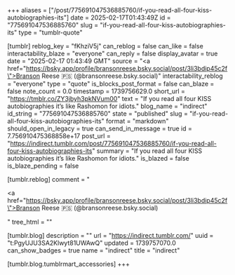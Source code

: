 +++
aliases = ["/post/775691047536885760/if-you-read-all-four-kiss-autobiographies-its"]
date = 2025-02-17T01:43:49Z
id = "775691047536885760"
slug = "if-you-read-all-four-kiss-autobiographies-its"
type = "tumblr-quote"

[tumblr]
reblog_key = "fKhziV5j"
can_reblog = false
can_like = false
interactability_blaze = "everyone"
can_reply = false
display_avatar = true
date = "2025-02-17 01:43:49 GMT"
source = "<a href=\"https://bsky.app/profile/bransonreese.bsky.social/post/3li3bdip45c2f\">Branson Reese 🇵🇸 (@bransonreese.bsky.social)</a>"
interactability_reblog = "everyone"
type = "quote"
is_blocks_post_format = false
can_blaze = false
note_count = 0.0
timestamp = 1739756629.0
short_url = "https://tmblr.co/ZY3jbyh3pkNVum00"
text = "If you read all four KISS autobiographies it&rsquo;s like Rashomon for idiots."
blog_name = "indirect"
id_string = "775691047536885760"
state = "published"
slug = "if-you-read-all-four-kiss-autobiographies-its"
format = "markdown"
should_open_in_legacy = true
can_send_in_message = true
id = 7.756910475368858e+17
post_url = "https://indirect.tumblr.com/post/775691047536885760/if-you-read-all-four-kiss-autobiographies-its"
summary = "If you read all four KISS autobiographies it’s like Rashomon for idiots."
is_blazed = false
is_blaze_pending = false

[tumblr.reblog]
comment = "<p><a href=\"https://bsky.app/profile/bransonreese.bsky.social/post/3li3bdip45c2f\">Branson Reese 🇵🇸 (@bransonreese.bsky.social)</a></p>"
tree_html = ""

[tumblr.blog]
description = ""
url = "https://indirect.tumblr.com/"
uuid = "t:PgyUJU3SA2Klwyt81UWAwQ"
updated = 1739757070.0
can_show_badges = true
name = "indirect"
title = "indirect"

[tumblr.blog.tumblrmart_accessories]
+++
